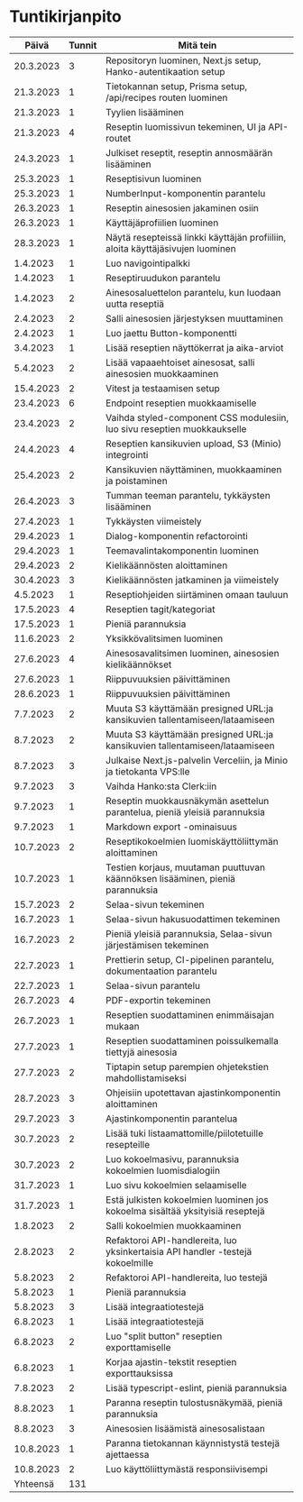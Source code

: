 # Tuntikirjanpito

| Päivä     | Tunnit | Mitä tein                                                                       |
| --------- | ------ | ------------------------------------------------------------------------------- |
| 20.3.2023 | 3      | Repositoryn luominen, Next.js setup, Hanko-autentikaation setup                 |
| 21.3.2023 | 1      | Tietokannan setup, Prisma setup, /api/recipes routen luominen                   |
| 21.3.2023 | 1      | Tyylien lisääminen                                                              |
| 21.3.2023 | 4      | Reseptin luomissivun tekeminen, UI ja API-routet                                |
| 24.3.2023 | 1      | Julkiset reseptit, reseptin annosmäärän lisääminen                              |
| 25.3.2023 | 1      | Reseptisivun luominen                                                           |
| 25.3.2023 | 1      | NumberInput-komponentin parantelu                                               |
| 26.3.2023 | 1      | Reseptin ainesosien jakaminen osiin                                             |
| 26.3.2023 | 1      | Käyttäjäprofiilien luominen                                                     |
| 28.3.2023 | 1      | Näytä resepteissä linkki käyttäjän profiiliin, aloita käyttäjäsivujen luominen  |
| 1.4.2023  | 1      | Luo navigointipalkki                                                            |
| 1.4.2023  | 1      | Reseptiruudukon parantelu                                                       |
| 1.4.2023  | 2      | Ainesosaluettelon parantelu, kun luodaan uutta reseptiä                         |
| 2.4.2023  | 2      | Salli ainesosien järjestyksen muuttaminen                                       |
| 2.4.2023  | 1      | Luo jaettu Button-komponentti                                                   |
| 3.4.2023  | 1      | Lisää reseptien näyttökerrat ja aika-arviot                                     |
| 5.4.2023  | 2      | Lisää vapaaehtoiset ainesosat, salli ainesosien muokkaaminen                    |
| 15.4.2023 | 2      | Vitest ja testaamisen setup                                                     |
| 23.4.2023 | 6      | Endpoint reseptien muokkaamiselle                                               |
| 23.4.2023 | 2      | Vaihda styled-component CSS modulesiin, luo sivu reseptien muokkaukselle        |
| 24.4.2023 | 4      | Reseptien kansikuvien upload, S3 (Minio) integrointi                            |
| 25.4.2023 | 2      | Kansikuvien näyttäminen, muokkaaminen ja poistaminen                            |
| 26.4.2023 | 3      | Tumman teeman parantelu, tykkäysten lisääminen                                  |
| 27.4.2023 | 1      | Tykkäysten viimeistely                                                          |
| 29.4.2023 | 1      | Dialog-komponentin refactorointi                                                |
| 29.4.2023 | 1      | Teemavalintakomponentin luominen                                                |
| 29.4.2023 | 2      | Kielikäännösten aloittaminen                                                    |
| 30.4.2023 | 3      | Kielikäännösten jatkaminen ja viimeistely                                       |
| 4.5.2023  | 1      | Reseptiohjeiden siirtäminen omaan tauluun                                       |
| 17.5.2023 | 4      | Reseptien tagit/kategoriat                                                      |
| 17.5.2023 | 1      | Pieniä parannuksia                                                              |
| 11.6.2023 | 2      | Yksikkövalitsimen luominen                                                      |
| 27.6.2023 | 4      | Ainesosavalitsimen luominen, ainesosien kielikäännökset                         |
| 27.6.2023 | 1      | Riippuvuuksien päivittäminen                                                    |
| 28.6.2023 | 1      | Riippuvuuksien päivittäminen                                                    |
| 7.7.2023  | 2      | Muuta S3 käyttämään presigned URL:ja kansikuvien tallentamiseen/lataamiseen     |
| 8.7.2023  | 2      | Muuta S3 käyttämään presigned URL:ja kansikuvien tallentamiseen/lataamiseen     |
| 8.7.2023  | 3      | Julkaise Next.js-palvelin Verceliin, ja Minio ja tietokanta VPS:lle             |
| 9.7.2023  | 3      | Vaihda Hanko:sta Clerk:iin                                                      |
| 9.7.2023  | 1      | Reseptin muokkausnäkymän asettelun parantelua, pieniä yleisiä parannuksia       |
| 9.7.2023  | 1      | Markdown export -ominaisuus                                                     |
| 10.7.2023 | 2      | Reseptikokoelmien luomiskäyttöliittymän aloittaminen                            |
| 10.7.2023 | 1      | Testien korjaus, muutaman puuttuvan käännöksen lisääminen, pieniä parannuksia   |
| 15.7.2023 | 2      | Selaa-sivun tekeminen                                                           |
| 16.7.2023 | 1      | Selaa-sivun hakusuodattimen tekeminen                                           |
| 16.7.2023 | 2      | Pieniä yleisiä parannuksia, Selaa-sivun järjestämisen tekeminen                 |
| 22.7.2023 | 1      | Prettierin setup, CI-pipelinen parantelu, dokumentaation parantelu              |
| 22.7.2023 | 1      | Selaa-sivun parantelu                                                           |
| 26.7.2023 | 4      | PDF-exportin tekeminen                                                          |
| 26.7.2023 | 1      | Reseptien suodattaminen enimmäisajan mukaan                                     |
| 27.7.2023 | 1      | Reseptien suodattaminen poissulkemalla tiettyjä ainesosia                       |
| 27.7.2023 | 2      | Tiptapin setup parempien ohjetekstien mahdollistamiseksi                        |
| 28.7.2023 | 3      | Ohjeisiin upotettavan ajastinkomponentin aloittaminen                           |
| 29.7.2023 | 3      | Ajastinkomponentin parantelua                                                   |
| 30.7.2023 | 2      | Lisää tuki listaamattomille/piilotetuille resepteille                           |
| 30.7.2023 | 2      | Luo kokoelmasivu, parannuksia kokoelmien luomisdialogiin                        |
| 31.7.2023 | 1      | Luo sivu kokoelmien selaamiselle                                                |
| 31.7.2023 | 1      | Estä julkisten kokoelmien luominen jos kokoelma sisältää yksityisiä reseptejä   |
| 1.8.2023  | 2      | Salli kokoelmien muokkaaminen                                                   |
| 2.8.2023  | 2      | Refaktoroi API-handlereita, luo yksinkertaisia API handler -testejä kokoelmille |
| 5.8.2023  | 2      | Refaktoroi API-handlereita, luo testejä                                         |
| 5.8.2023  | 1      | Pieniä parannuksia                                                              |
| 5.8.2023  | 3      | Lisää integraatiotestejä                                                        |
| 6.8.2023  | 1      | Lisää integraatiotestejä                                                        |
| 6.8.2023  | 2      | Luo "split button" reseptien exporttamiselle                                    |
| 6.8.2023  | 1      | Korjaa ajastin-tekstit reseptien exporttauksissa                                |
| 7.8.2023  | 2      | Lisää typescript-eslint, pieniä parannuksia                                     |
| 8.8.2023  | 1      | Paranna reseptin tulostusnäkymää, pieniä parannuksia                            |
| 8.8.2023  | 3      | Ainesosien lisäämistä ainesosalistaan                                           |
| 10.8.2023 | 1      | Paranna tietokannan käynnistystä testejä ajettaessa                             |
| 10.8.2023 | 2      | Luo käyttöliittymästä responsiivisempi                                          |
| Yhteensä  | 131    |                                                                                 |
